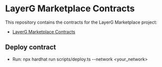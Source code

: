# LayerG Marketplace Contracts

This repository contains the contracts for the LayerG Marketplace project:

- [LayerG Marketplace Contracts](./contracts)

## Deploy contract

- Run: npx hardhat run scripts/deploy.ts --network <your_network>
